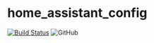 # home_assistant_config 
[![Build Status](https://travis-ci.org/eXodus1440/home_assistant_config.svg?branch=master)](https://travis-ci.org/eXodus1440/home_assistant_config)
![GitHub](https://img.shields.io/github/license/eXodus1440/home_assistant_config)
